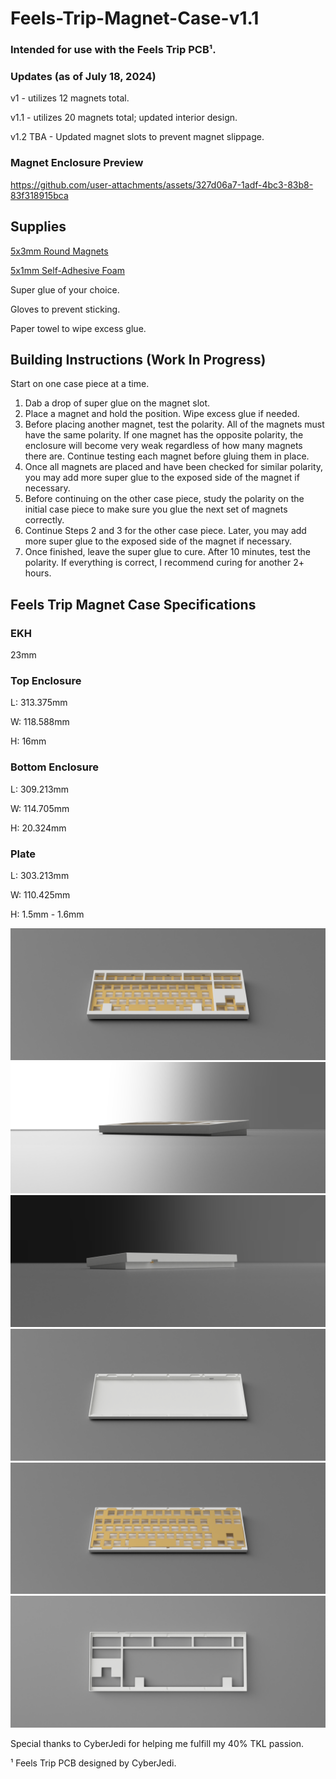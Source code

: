 # Feels-Trip-Magnet-Case-v1.1

### Intended for use with the Feels Trip PCB¹.

### Updates (as of July 18, 2024)

v1 - utilizes 12 magnets total.

v1.1 - utilizes 20 magnets total; updated interior design.

v1.2 TBA - Updated magnet slots to prevent magnet slippage.

### Magnet Enclosure Preview

https://github.com/user-attachments/assets/327d06a7-1adf-4bc3-83b8-83f318915bca

## Supplies
[5x3mm Round Magnets](https://www.amazon.com/dp/B09QHS6VSJ)

[5x1mm Self-Adhesive Foam](https://www.amazon.com/dp/B07L6M4PN1)

Super glue of your choice.

Gloves to prevent sticking.

Paper towel to wipe excess glue.

## Building Instructions (Work In Progress)

Start on one case piece at a time.

1. Dab a drop of super glue on the magnet slot.
2. Place a magnet and hold the position. Wipe excess glue if needed.
3. Before placing another magnet, test the polarity. All of the magnets must have the same polarity. If one magnet has the opposite polarity, the enclosure will become very weak regardless of how many magnets there are. Continue testing each magnet before gluing them in place.
4. Once all magnets are placed and have been checked for similar polarity, you may add more super glue to the exposed side of the magnet if necessary.
5. Before continuing on the other case piece, study the polarity on the initial case piece to make sure you glue the next set of magnets correctly.
6. Continue Steps 2 and 3 for the other case piece. Later, you may add more super glue to the exposed side of the magnet if necessary.
7. Once finished, leave the super glue to cure. After 10 minutes, test the polarity. If everything is correct, I recommend curing for another 2+ hours.

## Feels Trip Magnet Case Specifications

### EKH
23mm

### Top Enclosure
L: 313.375mm

W: 118.588mm

H: 16mm

### Bottom Enclosure
L: 309.213mm

W: 114.705mm

H: 20.324mm

### Plate
L: 303.213mm

W: 110.425mm

H: 1.5mm - 1.6mm

![screenshot](https://github.com/vroyasumi/Feels-Trip-Magnet-Case/blob/main/Renders/Feels_Trip_EXPORT_FIXEDADDED_MAGNETS_2024-Jul-18_05-22-22PM-000_CustomizedView1469937096.png)
![screenshot](https://github.com/vroyasumi/Feels-Trip-Magnet-Case/blob/main/Renders/Feels_Trip_EXPORT_FIXEDADDED_MAGNETS_2024-Jul-18_05-23-02PM-000_CustomizedView18128074447.png)
![screenshot](https://github.com/vroyasumi/Feels-Trip-Magnet-Case/blob/main/Renders/Feels_Trip_EXPORT_FIXEDADDED_MAGNETS_2024-Jul-18_05-23-13PM-000_CustomizedView14463899026.png)
![screenshot](https://github.com/vroyasumi/Feels-Trip-Magnet-Case/blob/main/Renders/Feels_Trip_EXPORT_FIXEDADDED_MAGNETS_2024-Jul-18_05-23-48PM-000_CustomizedView15493387225.png)
![screenshot](https://github.com/vroyasumi/Feels-Trip-Magnet-Case/blob/main/Renders/Feels_Trip_EXPORT_FIXEDADDED_MAGNETS_2024-Jul-18_05-23-59PM-000_CustomizedView15493387225.png)
![screenshot](https://github.com/vroyasumi/Feels-Trip-Magnet-Case/blob/main/Renders/Feels_Trip_EXPORT_FIXEDADDED_MAGNETS_2024-Jul-18_05-25-41PM-000_CustomizedView51714789489.png)

Special thanks to CyberJedi for helping me fulfill my 40% TKL passion.

¹ Feels Trip PCB designed by CyberJedi.
